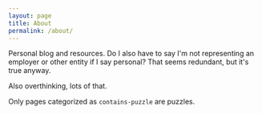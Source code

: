 ```yaml
---
layout: page
title: About
permalink: /about/
---
```


Personal blog and resources. Do I also have to say I'm not representing an employer or other entity if I say personal? That seems redundant, but it's true anyway.

Also overthinking, lots of that.

Only pages categorized as `contains-puzzle` are puzzles.